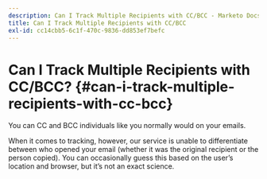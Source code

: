 ```yaml
---
description: Can I Track Multiple Recipients with CC/BCC - Marketo Docs - Product Documentation
title: Can I Track Multiple Recipients with CC/BCC
exl-id: cc14cbb5-6c1f-470c-9836-dd853ef7befc
---
```

# Can I Track Multiple Recipients with CC/BCC? {#can-i-track-multiple-recipients-with-cc-bcc}

You can CC and BCC individuals like you normally would on your emails.

When it comes to tracking, however, our service is unable to differentiate between who opened your email (whether it was the original recipient or the person copied). You can occasionally guess this based on the user’s location and browser, but it’s not an exact science.
